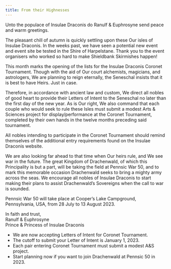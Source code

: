 ```yaml
---
title: From their Highnesses
---
```


Unto the populace of Insulae Draconis do Ranulf &amp; Euphrosyne send peace and warm
greetings.

The pleasant chill of autumn is quickly settling upon these Our isles of Insulae Draconis. In
the weeks past, we have seen a potential new event and event site be tested in the Shire of
Harpelstane. Thank you to the event organisers who worked so hard to make Shieldbank
Skirmishes happen!

This month marks the opening of the lists for the Insulae Draconis Coronet Tournament.
Though with the aid of Our court alchemists, magicians, and astrologers, We are planning to
reign eternally, the Seneschal insists that it is best to have Heirs. Just in case.

Therefore, in accordance with ancient law and custom, We direct all nobles of good heart to
provide their Letters of Intent to the Seneschal no later than the first day of the new year. As
is Our right, We also command that each couple who would seek to rule these Isles must
submit a modest Arts &amp; Sciences project for display/performance at the Coronet
Tournament, completed by their own hands in the twelve months preceding said tournament.

All nobles intending to participate in the Coronet Tournament should remind themselves of
the additional entry requirements found on the Insulae Draconis website.

We are also looking far ahead to that time when Our heirs rule, and We see war in the
future. The great Kingdom of Drachenwald, of which this Principality is but a part, will be
taking the field at Pennsic War 50, and to mark this memorable occasion Drachenwald
seeks to bring a mighty army across the seas. We encourage all nobles of Insulae Draconis
to start making their plans to assist Drachenwald’s Sovereigns when the call to war is
sounded.

Pennsic War 50 will take place at Cooper’s Lake Campground, Pennsylvania, USA, from 28
July to 13 August 2023.

In faith and trust,  
Ranulf &amp; Euphrosyne  
Prince &amp; Princess of Insulae Draconis  

* We are now accepting Letters of Intent for Coronet Tournament.
* The cutoff to submit your Letter of Intent is January 1, 2023.
* Each pair entering Coronet Tournament must submit a modest A&amp;S project.
* Start planning now if you want to join Drachenwald at Pennsic 50 in 2023.